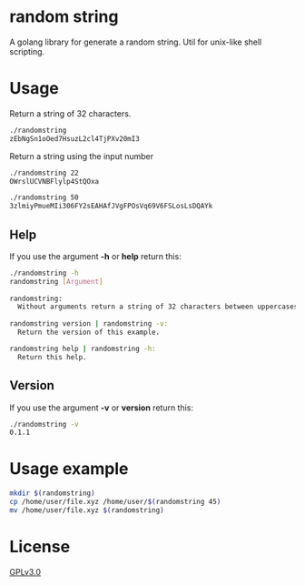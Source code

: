 # random string
A golang library for generate a random string. Util for unix-like shell scripting.

# Usage

Return a string of 32 characters.

```bash
./randomstring
zEbNgSn1oOed7HsuzL2cl4TjPXv20mI3
```


Return a string using the input number

```bash
./randomstring 22
OWrslUCVNBFlylp4StQOxa

./randomstring 50
3zlmiyPmueMIi306FY2sEAHAfJVgFPOsVq69V6FSLosLsDQAYk
```

## Help

If you use the argument **-h** or **help** return this:

```bash
./randomstring -h
randomstring [Argument]
                  
randomstring:
  Without arguments return a string of 32 characters between uppercases, lowercases and numbers.
                  
randomstring version | randomstring -v:
  Return the version of this example.

randomstring help | randomstring -h:
  Return this help.
```

## Version

If you use the argument **-v** or **version** return this:

```bash
./randomstring -v
0.1.1
```

# Usage example

```bash
mkdir $(randomstring)
cp /home/user/file.xyz /home/user/$(randomstring 45)
mv /home/user/file.xyz $(randomstring)
```

# License

[GPLv3.0](https://www.gnu.org/licenses/gpl-3.0.en.html)
